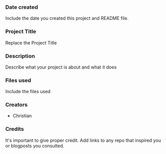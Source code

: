 ### Date created
Include the date you created this project and README file.

### Project Title
Replace the Project Title

### Description
Describe what your project is about and what it does

### Files used
Include the files used

### Creators

* Christian

### Credits
It's important to give proper credit. Add links to any repo that inspired you or blogposts you consulted.

